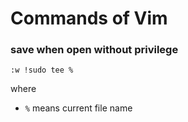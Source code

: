 # Commands of Vim

### save when open without privilege

```vim
:w !sudo tee %
```

where

- `%` means current file name